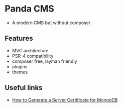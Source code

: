 # Panda CMS

- A modern CMS but without composer

## Features

- MVC architecture
- PSR-4 compatibility
- composer free, layman friendly
- plugins
- themes

## Useful links

- [How to Generate a Server Certificate for MongoDB](https://docs.bigchaindb.com/projects/server/en/latest/k8s-deployment-template/server-tls-certificate.html)
